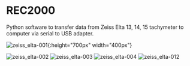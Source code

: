 # REC2000
Python software to transfer data from Zeiss Elta 13, 14, 15 tachymeter to computer via serial to USB adapter.

![zeiss_elta-001](https://user-images.githubusercontent.com/21182528/43457628-c24ef85a-94c7-11e8-8437-6579f97467b9.jpg){:height="700px" width="400px"}

![zeiss_elta-002](https://user-images.githubusercontent.com/21182528/43457630-c2737a54-94c7-11e8-88a5-0b3ea92c1d0a.jpg)
![zeiss_elta-003](https://user-images.githubusercontent.com/21182528/43457631-c29458aa-94c7-11e8-9215-6e89003002eb.jpg)
![zeiss_elta-004](https://user-images.githubusercontent.com/21182528/43457633-c2cf9852-94c7-11e8-8f5d-4bac579b5ec2.jpg)
![zeiss_elta-012](https://user-images.githubusercontent.com/21182528/43457794-47bc672a-94c8-11e8-826f-2f7dfe7a440a.jpg)
